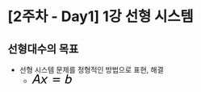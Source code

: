 # [2주차 - Day1] 1강 선형 시스템

## 선형대수의 목표
- 선형 시스템 문제를 정형적인 방법으로 표현, 해결
  + ![image](image/1.png)
  
##
